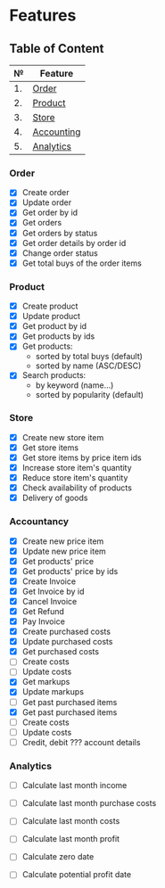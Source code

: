 # Features

## Table of Content

| №| Feature |
| ----------- | ----------- |
| 1.  | [Order](#order)
| 2.  | [Product](#product)
| 3.  | [Store](#store)
| 4.  | [Accounting](#accounting)
| 5.  | [Analytics](#analytics)

### Order

- [x] Create order
- [x] Update order
- [x] Get order by id
- [x] Get orders
- [X] Get orders by status
- [X] Get order details by order id
- [X] Change order status
- [x] Get total buys of the order items

### Product

- [x] Create product
- [x] Update product
- [x] Get product by id
- [x] Get products by ids
- [x] Get products:
    - sorted by total buys (default)
    - sorted by name (ASC/DESC)
- [x] Search products:
    - by keyword (name...)
    - sorted by popularity (default)

### Store

- [X] Create new store item
- [X] Get store items
- [X] Get store items by price item ids
- [X] Increase store item's quantity
- [X] Reduce store item's quantity
- [X] Check availability of products
- [X] Delivery of goods

### Accountancy

- [X] Create new price item
- [X] Update new price item
- [X] Get products' price
- [X] Get products' price by ids
- [X] Create Invoice
- [X] Get Invoice by id
- [X] Cancel Invoice
- [X] Get Refund
- [X] Pay Invoice
- [X] Create purchased costs
- [X] Update purchased costs
- [X] Get purchased costs
- [ ] Create costs
- [ ] Update costs
- [X] Get markups
- [X] Update markups
- [ ] Get past purchased items
- [X] Get past purchased items
- [ ] Create costs
- [ ] Update costs
- [ ] Credit, debit ??? account details

### Analytics

- [ ] Calculate last month income
- [ ] Calculate last month purchase costs
- [ ] Calculate last month costs
- [ ] Calculate last month profit
- [ ] Calculate zero date
- [ ] Calculate potential profit date





